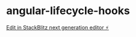 # angular-lifecycle-hooks

[Edit in StackBlitz next generation editor ⚡️](https://stackblitz.com/~/github.com/parvez-tm/angular-lifecycle-hooks)
